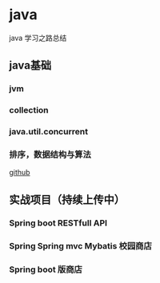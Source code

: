 # java
java 学习之路总结
## java基础
### jvm
### collection
### java.util.concurrent
### 排序，数据结构与算法
[github](https://github.com/murking/leetcode/tree/master/%E6%8E%92%E5%BA%8F)
## 实战项目（持续上传中）
### Spring boot RESTfull API
### Spring Spring mvc Mybatis 校园商店
### Spring boot 版商店
